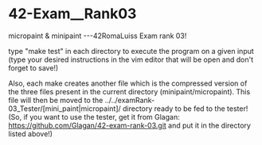 # 42-Exam__Rank03
micropaint &amp; minipaint ---42RomaLuiss Exam rank 03!

type "make test" in each directory to execute the program on a given input (type your desired instructions in the vim editor that will be open and don't forget to save!)

Also, each make creates another file which is the compressed version of the three files present in the current directory (minipaint/micropaint). This file will then be moved to the  ../../examRank-03_Tester/[mini_paint|micropaint]/ directory ready to be fed to the tester!
(So, if you want to use the tester, get it from Glagan: https://github.com/Glagan/42-exam-rank-03.git and put it in the directory listed above!)

